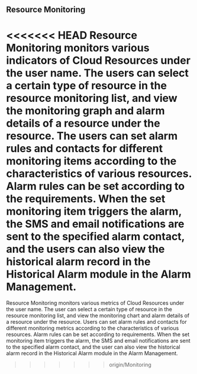 ## Resource Monitoring
<<<<<<< HEAD
Resource Monitoring monitors various indicators of Cloud Resources under the user name. The users can select a certain type of resource in the resource monitoring list, and view the monitoring graph and alarm details of a resource under the resource. The users can set alarm rules and contacts for different monitoring items according to the characteristics of various resources. Alarm rules can be set according to the requirements. When the set monitoring item triggers the alarm, the SMS and email notifications are sent to the specified alarm contact, and the users can also view the historical alarm record in the Historical Alarm module in the Alarm Management.
=======
Resource Monitoring monitors various metrics  of Cloud Resources under the user name. The user can select a certain type of resource in the resource monitoring list, and view the monitoring chart and alarm details of a resource under the resource. Users can set alarm rules and contacts for different monitoring metrics according to the characteristics of various resources. Alarm rules can be set according to requirements. When the set monitoring item triggers the alarm, the SMS and email notifications are sent to the specified alarm contact, and the user can also view the historical alarm record in the Historical Alarm module in the Alarm Management.
>>>>>>> origin/Monitoring
